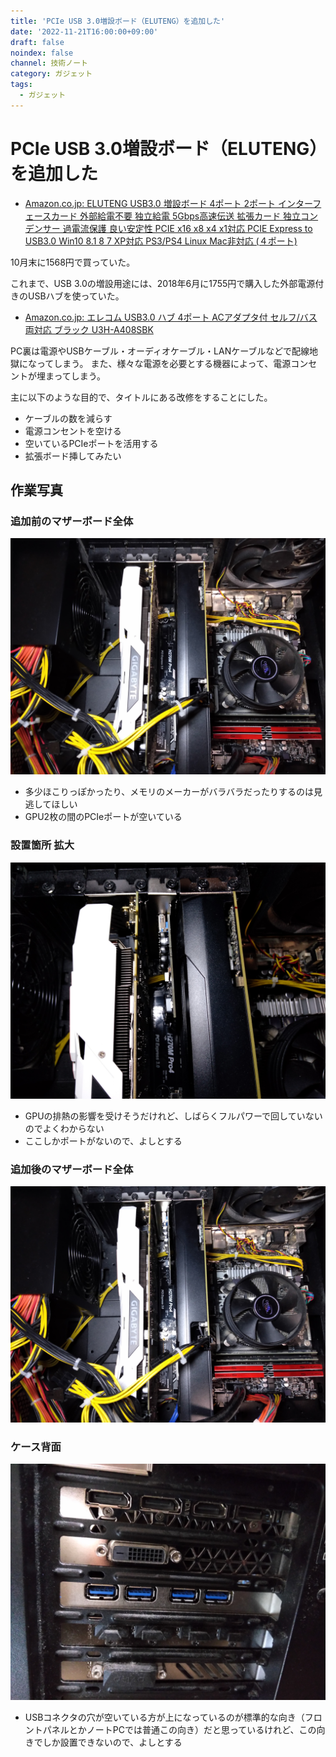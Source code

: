 ```yaml
---
title: 'PCIe USB 3.0増設ボード（ELUTENG）を追加した'
date: '2022-11-21T16:00:00+09:00'
draft: false
noindex: false
channel: 技術ノート
category: ガジェット
tags:
  - ガジェット
---
```

# PCIe USB 3.0増設ボード（ELUTENG）を追加した

- [Amazon.co.jp: ELUTENG USB3.0 増設ボード 4ポート 2ポート インターフェースカード 外部給電不要 独立給電 5Gbps高速伝送 拡張カード 独立コンデンサー 過電流保護 良い安定性 PCIE x16 x8 x4 x1対応 PCIE Express to USB3.0 Win10 8.1 8 7 XP対応 PS3/PS4 Linux Mac非対応 (４ポート)](https://www.amazon.co.jp/dp/B07CWP8DBT)

10月末に1568円で買っていた。

これまで、USB 3.0の増設用途には、2018年6月に1755円で購入した外部電源付きのUSBハブを使っていた。

- [Amazon.co.jp: エレコム USB3.0 ハブ 4ポート ACアダプタ付 セルフ/バス両対応 ブラック U3H-A408SBK](https://www.amazon.co.jp/dp/B00KKJJCXC)

PC裏は電源やUSBケーブル・オーディオケーブル・LANケーブルなどで配線地獄になってしまう。
また、様々な電源を必要とする機器によって、電源コンセントが埋まってしまう。

主に以下のような目的で、タイトルにある改修をすることにした。

- ケーブルの数を減らす
- 電源コンセントを空ける
- 空いているPCIeポートを活用する
- 拡張ボード挿してみたい

## 作業写真

### 追加前のマザーボード全体

![追加前のマザーボード全体](images/motherboard_before.jpg)

- 多少ほこりっぽかったり、メモリのメーカーがバラバラだったりするのは見逃してほしい
- GPU2枚の間のPCIeポートが空いている

### 設置箇所 拡大

![設置箇所 拡大](images/motherboard_zoom_after.jpg)

- GPUの排熱の影響を受けそうだけれど、しばらくフルパワーで回していないのでよくわからない
- ここしかポートがないので、よしとする

### 追加後のマザーボード全体

![追加後のマザーボード全体](images/motherboard_after.jpg)

### ケース背面

![ケース背面](images/case_back_after.jpg)

- USBコネクタの穴が空いている方が上になっているのが標準的な向き（フロントパネルとかノートPCでは普通この向き）だと思っているけれど、この向きでしか設置できないので、よしとする
